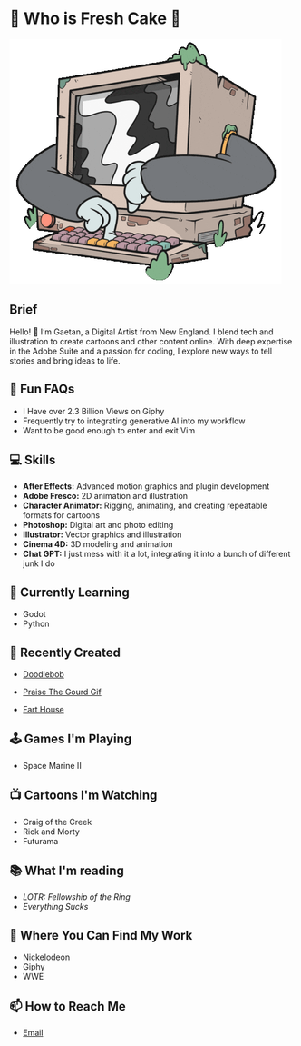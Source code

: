 # 🍰 Who is Fresh Cake 🍰

![image](Screentime.GIF)

## Brief
Hello! 👋 I’m Gaetan, a Digital Artist from New England. I blend tech and illustration to create cartoons and other content online. With deep expertise in the Adobe Suite and a passion for coding, I explore new ways to tell stories and bring ideas to life.

## 🤩 Fun FAQs
- I Have over 2.3 Billion Views on Giphy
- Frequently try to integrating generative AI into my workflow
- Want to be good enough to enter and exit Vim

## 💻 Skills

- **After Effects:** Advanced motion graphics and plugin development
- **Adobe Fresco:** 2D animation and illustration
- **Character Animator:** Rigging, animating, and creating repeatable formats for cartoons
- **Photoshop:** Digital art and photo editing
- **Illustrator:** Vector graphics and illustration
- **Cinema 4D:** 3D modeling and animation
- **Chat GPT:** I just mess with it a lot, integrating it into a bunch of different junk I do

## 🌱 Currently Learning
- Godot
- Python

## 🎨 Recently Created

- [Doodlebob](https://www.youtube.com/playlist?list=PLX34qDh_nH5G5kOzGykl-cDy_gixcQ23J)

- [Praise The Gourd Gif](https://media.giphy.com/media/TivJ7D5P2OXJxGqhmD/giphy.gif)

- [Fart House](https://fresh-cake.itch.io/fart-house)

## 🕹️ Games I'm Playing
- Space Marine II

## 📺 Cartoons I'm Watching
- Craig of the Creek
- Rick and Morty
- Futurama

## 📚 What I'm reading
- *LOTR: Fellowship of the Ring*
- *Everything Sucks*

## 📁 Where You Can Find My Work
- Nickelodeon
- Giphy
- WWE

## 📫 How to Reach Me

- [Email](mailto:gaetan@freshcake.wtf)
